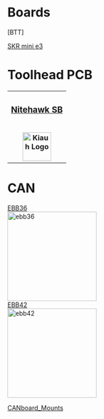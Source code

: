 # Boards
[BTT]

[SKR mini e3](https://github.com/bigtreetech/BIGTREETECH-SKR-mini-E3)


<h1>Toolhead PCB</h1>

<table>
<tr>
<th><h3><a href="https://github.com/MotorDynamicsLab/Nitehawk-SB">Nitehawk SB</a></h3></br><img src="https://github.com/MotorDynamicsLab/Nitehawk-SB/blob/master/Images/nitehawk_sb_logo.svg" alt="Kiauh Logo" height="64"></th>
</tr>
</table>


# CAN
<a href="https://github.com/bigtreetech/EBB/tree/master/EBB%20CAN%20V1.1%20(STM32G0B1)/EBB36%20CAN%20V1.1">EBB36</br><img src="https://github.com/bigtreetech/EBB/raw/master/EBB%20CAN%20V1.0%20(STM32F072)/EBB36%20CAN%20V1.0/Hardware/EBB36%20CAN%20V1.0-PIN.png" alt="ebb36" style="width:200px;"/></a></br>
<a href="https://github.com/bigtreetech/EBB/tree/master/EBB%20CAN%20V1.1%20(STM32G0B1)/EBB42%20CAN%20V1.1">EBB42</br><img src="https://github.com/bigtreetech/EBB/raw/master/EBB%20CAN%20V1.0%20(STM32F072)/EBB42%20CAN%20V1.0/Hardware/EBB42%20CAN%20V1.0-PIN.png" alt="ebb42" style="width:200px;"/></a></br>

[CANboard_Mounts](https://github.com/KayosMaker/CANboard_Mounts)
